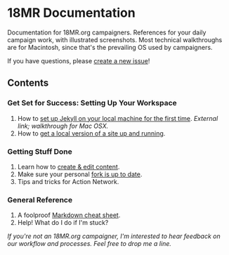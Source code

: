 18MR Documentation
=============

Documentation for 18MR.org campaigners. References for your daily campaign work, with illustrated screenshots. Most technical walkthroughs are for Macintosh, since that's the prevailing OS used by campaigners.

If you have questions, please [create a new issue](https://github.com/18mr/documentation/issues)!

## Contents

### Get Set for Success: Setting Up Your Workspace

1. How to [set up Jekyll on your local machine for the first time](http://internet-inspired.com/wrote/install-jekyll-in-osx-mavericks/). _External link; walkthrough for Mac OSX._
2. How to [get a local version of a site up and running](https://github.com/18mr/documentation/blob/master/local-site.md).

### Getting Stuff Done

1. Learn how to [create & edit content](https://github.com/18mr/documentation/blob/master/editing-content.md).
2. Make sure your personal [fork is up to date](https://github.com/18mr/documentation/blob/master/sync-your-fork.md).
3. Tips and tricks for Action Network.

### General Reference

1. A foolproof [Markdown cheat sheet](http://daringfireball.net/projects/markdown/basics).
2. Help! What do I do if I'm stuck?

_If you're not an 18MR.org campaigner, I'm interested to hear feedback on our workflow and processes. Feel free to drop me a line._
